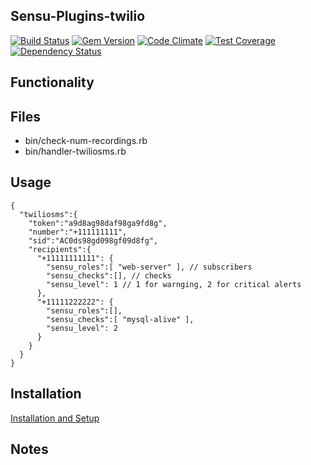 ## Sensu-Plugins-twilio

[![Build Status](https://travis-ci.org/sensu-plugins/sensu-plugins-twilio.svg?branch=master)](https://travis-ci.org/sensu-plugins/sensu-plugins-twilio)
[![Gem Version](https://badge.fury.io/rb/sensu-plugins-twilio.svg)](http://badge.fury.io/rb/sensu-plugins-twilio)
[![Code Climate](https://codeclimate.com/github/sensu-plugins/sensu-plugins-twilio/badges/gpa.svg)](https://codeclimate.com/github/sensu-plugins/sensu-plugins-twilio)
[![Test Coverage](https://codeclimate.com/github/sensu-plugins/sensu-plugins-twilio/badges/coverage.svg)](https://codeclimate.com/github/sensu-plugins/sensu-plugins-twilio)
[![Dependency Status](https://gemnasium.com/sensu-plugins/sensu-plugins-twilio.svg)](https://gemnasium.com/sensu-plugins/sensu-plugins-twilio)

## Functionality

## Files
 * bin/check-num-recordings.rb
 * bin/handler-twiliosms.rb

## Usage

```
{
  "twiliosms":{
    "token":"a9d8ag98daf98ga9fd8g",
    "number":"+111111111",
    "sid":"AC0ds98gd098gf09d8fg",
    "recipients":{
      "+11111111111": {
        "sensu_roles":[ "web-server" ], // subscribers
        "sensu_checks":[], // checks
        "sensu_level": 1 // 1 for warnging, 2 for critical alerts
      },
      "+11111222222": {
        "sensu_roles":[],
        "sensu_checks":[ "mysql-alive" ],
        "sensu_level": 2
      }
    }
  }
}
```
## Installation

[Installation and Setup](http://sensu-plugins.io/docs/installation_instructions.html)

## Notes
